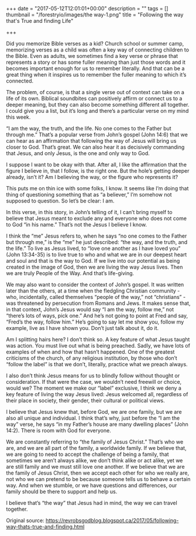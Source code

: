+++
date = "2017-05-12T12:01:01+00:00"
description = ""
tags = []
thumbnail = "/forestryio/images/the way-1.png"
title = "Following the way that's True and finding Life"

+++


Did you memorize Bible verses as a kid?  Church school or summer camp, memorizing verses as a child was often a key way of connecting children to the Bible.  Even as adults, we sometimes find a key verse or phrase that represents a story or has some fuller meaning than just those words and it becomes important enough for us to remember literally.  And that can be a great thing when it inspires us to remember the fuller meaning to which it’s connected.

The problem, of course, is that a single verse out of context can take on a life of its own.  Biblical soundbites can positively affirm or connect us to a deeper meaning, but they can also become something different all together.  I could give you a list, but it’s long and there’s a particular verse on my mind this week.

“I am the way, the truth, and the life.  No one comes to the Father but through me.”  That’s a popular verse from John’s gospel (John 14:6) that we can hear as an affirmation that following the way of Jesus will bring us closer to God.  That’s great.  We can also hear it as decisively commanding that Jesus, and only Jesus, is the one and only way to God.

I suppose I want to be okay with that.  After all, I like the affirmation that the figure I believe in, that I follow, is the right one.  But the hole’s getting deeper already, isn’t it?  Am I believing the way, or the figure who represents it?

This puts me on thin ice with some folks, I know.  It seems like I’m doing that thing of questioning something that as “a believer,” I’m somehow not supposed to question.  So let’s be clear: I am.

In this verse, in this story, in John’s telling of it, I can’t bring myself to believe that Jesus meant to exclude any and everyone who does not come to God “in his name.”  That’s not the Jesus I believe I know.

I think the “me” Jesus refers to, when he says “no one comes to the Father but through me,” is the “me” he just described: “the way, and the truth, and the life.”  To live as Jesus lived, to “love one another as I have loved you” (John  13:34-35) is to live true to who and what we are in our deepest heart and soul and that is the way to God.  If we live into our potential as being created in the image of God, then we are living the way Jesus lives.  Then we are truly People of the Way.  And that’s life-giving.

We may also want to consider the context of John’s gospel.  It was written later than the others, at a time when the fledgling Christian community - who, incidentally, called themselves “people of the way,” not “christians” - was threatened by persecution from Romans and Jews.  It makes sense that, in that context, John’s Jesus would say “I am the way, follow me,” not “there’s lots of ways, pick one.”  And he’s not going to point at Fred and say, “Fred’s the way, follow him.”  He’s going to say let me show you, follow my example, live as I have shown you.  Don’t just talk about it, do it.

Am I splitting hairs here?  I don’t think so.  A key feature of what Jesus taught was action.  You must live out what is being preached.  Sadly, we have lots of examples of when and how that hasn’t happened.  One of the greatest criticisms of the church, of any religious institution, by those who don’t “follow the label” is that we don’t, literally, practice what we preach always.

I also don’t think Jesus means for us to blindly follow without thought or consideration.  If that were the case, we wouldn’t need freewill or choice, would we?  The moment we make our “label” exclusive, I think we deny a key feature of living the way Jesus lived: Jesus welcomed all, regardless of their place in society, their gender, their cultural or political views.

I believe that Jesus knew that, before God, we are one family, but we are also all unique and individual.  I think that’s why, just before the “I am the way” verse, he says “in my Father’s house are many dwelling places” (John 14:2).  There is room with God for everyone.

We are constantly referring to “the family of Jesus Christ.”  That’s who we are, and we are all part of the family, a worldwide family.  If we believe that, we are going to need to accept the challenge of being a family, that sometimes we aren’t always alike, we don’t think alike or act alike, yet we are still family and we must still love one another.  If we believe that we are the family of Jesus Christ, then we accept each other for who we really are, not who we can pretend to be because someone tells us to behave a certain way.  And when we stumble, or we have questions and differences, our family should be there to support and help us.

I believe that’s “the way” that Jesus had in mind, the way we can travel together.

Original source: https://revrobsgodblog.blogspot.ca/2017/05/following-way-thats-true-and-finding.html